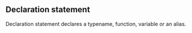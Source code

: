## Declaration statement
Declaration statement declares a typename, function, variable or an alias.

